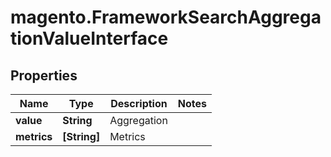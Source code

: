 # magento.FrameworkSearchAggregationValueInterface

## Properties
Name | Type | Description | Notes
------------ | ------------- | ------------- | -------------
**value** | **String** | Aggregation | 
**metrics** | **[String]** | Metrics | 


